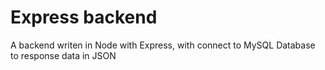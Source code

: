 # Express backend

A backend writen in Node with Express, with
connect to MySQL Database to response data in JSON